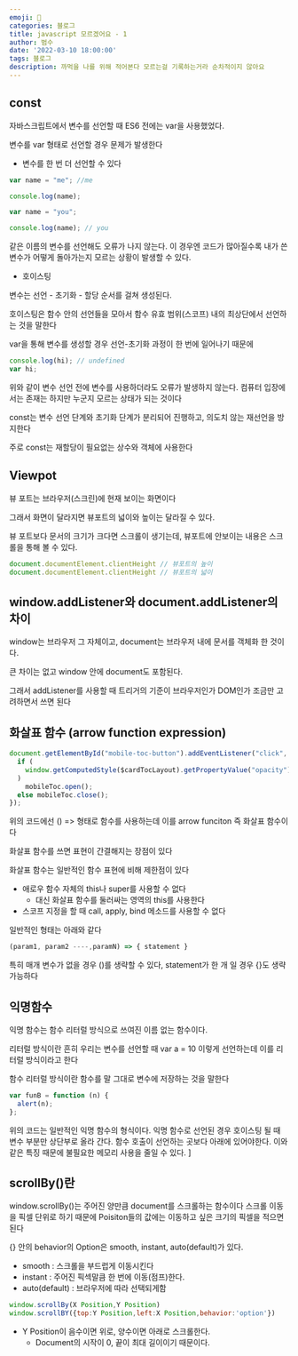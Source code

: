 ```yaml
---
emoji: 🏃
categories: 블로그
title: javascript 모르겠어요 - 1
author: 범수
date: '2022-03-10 18:00:00'
tags: 블로그
description: 까먹을 나를 위해 적어본다 모르는걸 기록하는거라 순차적이지 않아요
---
```


## const

자바스크립트에서 변수를 선언할 때 ES6 전에는 var을 사용했었다.

변수를 var 형태로 선언할 경우 문제가 발생한다

* 변수를 한 번 더 선언할 수 있다

```js
var name = "me"; //me

console.log(name);

var name = "you";

console.log(name); // you
```

같은 이름의 변수를 선언해도 오류가 나지 않는다. 이 경우엔 코드가 많아질수록 내가 쓴 변수가 어떻게 돌아가는지 모르는 상황이 발생할 수 있다.

* 호이스팅

변수는 선언 - 초기화 - 할당 순서를 걸쳐 생성된다.

호이스팅은 함수 안의 선언들을 모아서 함수 유효 범위(스코프) 내의 최상단에서 선언하는 것을 말한다

var을 통해 변수를 생성할 경우 선언-초기화 과정이 한 번에 일어나기 때문에

```js
console.log(hi); // undefined
var hi;
```

위와 같이 변수 선언 전에 변수를 사용하더라도 오류가 발생하지 않는다. 컴퓨터 입장에서는 존재는 하지만 누군지 모르는 상태가 되는 것이다

const는 변수 선언 단계와 초기화 단계가 분리되어 진행하고, 의도치 않는 재선언을 방지한다

주로 const는 재할당이 필요없는 상수와 객체에 사용한다

## Viewpot

뷰 포트는 브라우저(스크린)에 현재 보이는 화면이다

그래서 화면이 달라지면 뷰포트의 넓이와 높이는 달라질 수 있다.

뷰 포트보다 문서의 크기가 크다면 스크롤이 생기는데, 뷰포트에 안보이는 내용은 스크롤을 통해 볼 수 있다.

```js
document.documentElement.clientHeight // 뷰포트의 높이
document.documentElement.clientHeight // 뷰포트의 넓이
```
## window.addListener와 document.addListener의 차이

window는 브라우저 그 자체이고, document는 브라우저 내에 문서를 객체화 한 것이다.

큰 차이는 없고 window 안에 document도 포함된다.

그래서 addListener를 사용할 때 트리거의 기준이 브라우저인가 DOM인가 조금만 고려하면서 쓰면 된다

## 화살표 함수 (arrow function expression)

```js
document.getElementById("mobile-toc-button").addEventListener("click", () => {
  if (
    window.getComputedStyle($cardTocLayout).getPropertyValue("opacity") === "0"
  )
    mobileToc.open();
  else mobileToc.close();
});
```

위의 코드에선 () => 형태로 함수를 사용하는데 이를 arrow funciton 즉 화살표 함수이다

화살표 함수를 쓰면 표현이 간결해지는 장점이 있다

화살표 함수는 일반적인 함수 표현에 비해 제한점이 있다

- 애로우 함수 자체의 this나 super를 사용할 수 없다
  - 대신 화살표 함수를 둘러싸는 영역의 this를 사용한다
- 스코프 지정을 할 때 call, apply, bind 메소드를 사용할 수 없다

일반적인 형태는 아래와 같다

```js
(param1, param2 ----,paramN) => { statement }
```

특히 매개 변수가 없을 경우 ()를 생략할 수 있다, statement가 한 개 일 경우 {}도 생략 가능하다

## 익명함수

익명 함수는 함수 리터럴 방식으로 쓰여진 이름 없는 함수이다.

리터럴 방식이란 흔히 우리는 변수를 선언할 때 var a = 10 이렇게 선언하는데 이를 리터럴 방식이라고 한다

함수 리터럴 방식이란 함수를 말 그대로 변수에 저장하는 것을 말한다

```js
var funB = function (n) {
  alert(n);
};
```

위의 코드는 일반적인 익명 함수의 형식이다. 익명 함수로 선언된 경우 호이스팅 될 때 변수 부분만 상단부로 올라 간다. 함수 호출이 선언하는 곳보다 아래에 있어야한다.
이와 같은 특징 때문에 불필요한 메모리 사용을 줄일 수 있다.
]
## scrollBy()란

window.scrollBy()는 주어진 양만큼 document를 스크롤하는 함수이다
스크롤 이동을 픽셀 단위로 하기 때문에 Poisiton들의 값에는 이동하고 싶은 크기의 픽셀을 적으면된다

{} 안의 behavior의 Option은 smooth, instant, auto(default)가 있다.

- smooth : 스크롤을 부드럽게 이동시킨다
- instant : 주어진 픽섹말큼 한 번에 이동(점프)한다.
- auto(default) : 브라우저에 따라 선택되게함

```js
window.scrollBy(X Position,Y Position)
window.scrollBY({top:Y Position,left:X Position,behavior:'option'})
```

- Y Position이 음수이면 위로, 양수이면 아래로 스크롤한다.
  - Document의 시작이 0, 끝이 최대 길이이기 때문이다.

